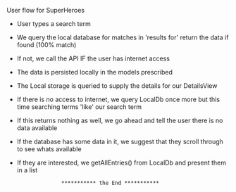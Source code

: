 User flow for SuperHeroes

* User types a search term
* We query the local database for matches in 'results for' return the data if found (100% match)
* If not, we call the API IF the user has internet access
* The data is persisted locally in the models prescribed
* The Local storage is queried to supply the details for our DetailsView
* If there is no access to internet, we query LocalDb once more but this time searching terms 'like' our search term
* If this returns nothing as well, we go ahead and tell the user there is no data available
* If the database has some data in it, we suggest that they scroll through to see whats available
* If they are interested, we getAllEntries() from LocalDb and present them in a list

					*********** the End ***********
